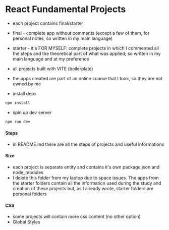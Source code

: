 # React Fundamental Projects

- each project contains final/starter
- final - complete app without comments (except a few of them, for personal notes, so written in my main language)
- starter - it's FOR MYSELF: complete projects in which I commented all the steps and the theoretical part of what was applied; so written in my main language and at my preference
- all projects built with VITE (boilerplate)
- the apps created are part of an online course that I took, so they are not owned by me

- install deps

```sh
npm install
```

- spin up dev server

```sh
npm run dev
```

#### Steps

- in README.md there are all the steps of projects and useful informations


#### Size

- each project is separate entity and contains it's own package.json and node_modules
- I delete this folder from my laptop due to space issues. The apps from the starter folders contain all the information used during the study and creation of these projects but, as I already wrote, starter folders are personal folders


#### CSS

- some projects will contain more css content (no other option)
- Global Styles
